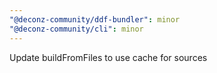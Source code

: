 ```yaml
---
"@deconz-community/ddf-bundler": minor
"@deconz-community/cli": minor
---
```


Update buildFromFiles to use cache for sources
